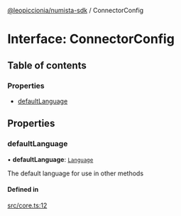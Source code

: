 [@leopiccionia/numista-sdk](../README.md) / ConnectorConfig

# Interface: ConnectorConfig

## Table of contents

### Properties

- [defaultLanguage](ConnectorConfig.md#defaultlanguage)

## Properties

### defaultLanguage

• **defaultLanguage**: [`Language`](../README.md#language)

The default language for use in other methods

#### Defined in

[src/core.ts:12](https://github.com/leopiccionia/numista-sdk/blob/0647f5f/src/core.ts#L12)
